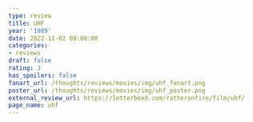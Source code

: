 ```yaml
---
type: review
title: UHF
year: '1989'
date: 2022-11-02 00:00:00
categories:
- reviews
draft: false
rating: 3
has_spoilers: false
fanart_url: /thoughts/reviews/movies/img/uhf_fanart.png
poster_url: /thoughts/reviews/movies/img/uhf_poster.png
external_review_url: https://letterboxd.com/ratheronfire/film/uhf/
page_name: uhf
---
```


